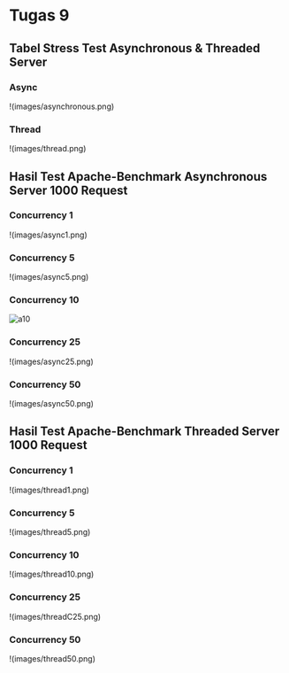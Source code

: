 # Tugas 9

## Tabel Stress Test Asynchronous & Threaded Server

### Async

!(images/asynchronous.png)

### Thread

!(images/thread.png)

## Hasil Test Apache-Benchmark Asynchronous Server 1000 Request

### Concurrency 1

!(images/async1.png)

### Concurrency 5

!(images/async5.png)

### Concurrency 10

![a10](images/asyncC10.png)

### Concurrency 25

!(images/async25.png)

### Concurrency 50

!(images/async50.png)


## Hasil Test Apache-Benchmark Threaded Server 1000 Request

### Concurrency 1

!(images/thread1.png)

### Concurrency 5

!(images/thread5.png)

### Concurrency 10

!(images/thread10.png)

### Concurrency 25

!(images/threadC25.png)

### Concurrency 50

!(images/thread50.png)
